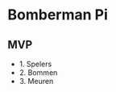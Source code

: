 <h1>Bomberman Pi</h1>
<h2>MVP</h2>
<ul>
  <li>1. Spelers</li>
  <li>2. Bommen</li>
  <li>3. Meuren</li>
</ul>
